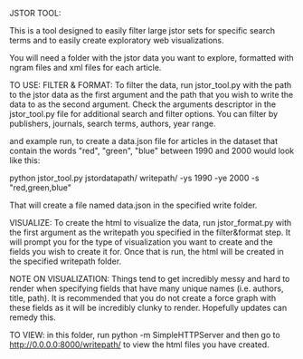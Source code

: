 JSTOR TOOL:

This is a tool designed to easily filter large jstor sets for specific search terms
and to easily create exploratory web visualizations.

You will need a folder with the jstor data you want to explore, formatted with ngram files and xml files for each article.

TO USE:
FILTER & FORMAT:
To filter the data, run jstor_tool.py with the path to the jstor data as the first argument and the path that you wish to write the data to as the second argument. Check the arguments descriptor in the jstor_tool.py file for additional search and filter options. You can filter by publishers, journals, search terms, authors, year range.

and example run, to create a data.json file for articles in the dataset that contain the words "red", "green", "blue"  between 1990 and 2000 would look like this:

python jstor_tool.py jstordatapath/ writepath/ -ys 1990 -ye 2000 -s "red,green,blue"


That will create a file named data.json in the specified write folder.



VISUALIZE:
To create the html to visualize the data, run jstor_format.py with the first argument as the writepath you specified in the filter&format step. It will prompt you for the type of visualization you want to create and the fields you wish to create it for. Once that is run, the html will be created in the specified writepath folder. 

NOTE ON VISUALIZATION:
Things tend to get incredibly messy and hard to render when specifying fields that have many unique names (i.e. authors, title, path). It is recommended that you do not create a force graph with these fields as it will be incredibly clunky to render. Hopefully updates can remedy this.

TO VIEW:
in this folder, run python -m SimpleHTTPServer and then go to http://0.0.0.0:8000/writepath/ to view the html files you have created.


